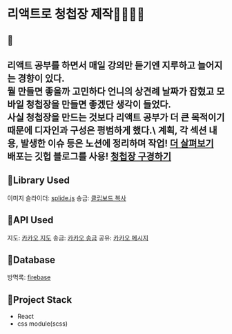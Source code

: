 # 리액트로 청첩장 제작🤵‍♂️👰‍♀️

## 🎉
리액트 공부를 하면서 매일 강의만 듣기엔 지루하고 늘어지는 경향이 있다.\
뭘 만들면 좋을까 고민하다 언니의 상견례 날짜가 잡혔고 모바일 청첩장을 만들면 좋겠단 생각이 들었다.\
사실 청첩장을 만드는 것보다 리액트 공부가 더 큰 목적이기 때문에 디자인과 구성은 평범하게 했다.\\
계획, 각 섹션 내용, 발생한 이슈 등은 노션에 정리하며 작업!
[더 살펴보기](https://confused-socks-580.notion.site/c69bf23ca94a41af81da58279c506507)\
배포는 깃헙 블로그를 사용!
[청첩장 구경하기](https://azultasul.github.io/yes-wedding/)
---
## 📍Library Used
이미지 슬라이더: [splide.js](https://splidejs.com/integration/react-splide/)
송금: [클립보드 복사](https://www.npmjs.com/package/react-copy-to-clipboard)
## 📍API Used
지도: [카카오 지도](https://apis.map.kakao.com/web/)
송금: [카카오 송금](https://developers.kakaopay.com/docs/moneytransfer/sendmoney.link/sendmoney.link-common)
공유: [카카오 메시지](https://developers.kakao.com/docs/latest/ko/message/js)
## 📍Database
방멱록: [firebase](https://console.firebase.google.com)
## 📍Project Stack
- React
- css module(scss)

